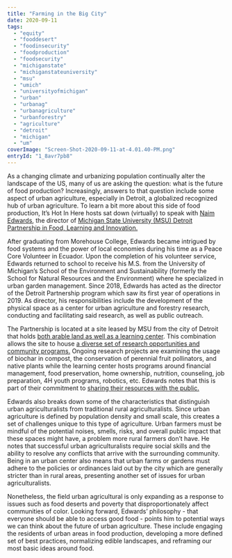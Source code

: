 ```yaml
---
title: "Farming in the Big City"
date: 2020-09-11
tags: 
  - "equity"
  - "fooddesert"
  - "foodinsecurity"
  - "foodproduction"
  - "foodsecurity"
  - "michiganstate"
  - "michiganstateuniversity"
  - "msu"
  - "umich"
  - "universityofmichigan"
  - "urban"
  - "urbanag"
  - "urbanagriculture"
  - "urbanforestry"
  - "agriculture"
  - "detroit"
  - "michigan"
  - "um"
coverImage: "Screen-Shot-2020-09-11-at-4.01.40-PM.png"
entryId: "1_8avr7pb8"
---
```


As a changing climate and urbanizing population continually alter the landscape of the US, many of us are asking the question: what is the future of food production? Increasingly, answers to that question include some aspect of urban agriculture, especially in Detroit, a globalized recognized hub of urban agriculture. To learn a bit more about this side of food production, It’s Hot In Here hosts sat down (virtually) to speak with [Naim Edwards](https://www.canr.msu.edu/people/naim-edwards), the director of [Michigan State University (MSU) Detroit Partnership in Food, Learning and Innovation.](https://www.canr.msu.edu/detroitpartnership/) 

After graduating from Morehouse College, Edwards became intrigued by food systems and the power of local economies during his time as a Peace Core Volunteer in Ecuador. Upon the completion of his volunteer service, Edwards returned to school to receive his M.S. from the University of Michigan’s School of the Environment and Sustainability (formerly the School for Natural Resources and the Environment) where he specialized in urban garden management. Since 2018, Edwards has acted as the director of the Detroit Partnership program which saw its first year of operations in 2019. As director, his responsibilities include the development of the physical space as a center for urban agriculture and forestry research, conducting and facilitating said research, as well as public outreach. 

The Partnership is located at a site leased by MSU from the city of Detroit that holds [both arable land as well as a learning center](https://www.canr.msu.edu/detroitpartnership/uploads/files/02%20180326%20MSU-D%20SPR%20L1.1.pdf). This combination allows the site to house [a diverse set of research opportunities and community programs.](https://msutoday.msu.edu/news/2017/msu-launches-partnership-for-urban-agriculture-in-detroit/) Ongoing research projects are examining the usage of biochar in compost, the conservation of perennial fruit pollinators, and native plants while the learning center hosts programs around financial management, food preservation, home ownership, nutrition, counseling, job preparation, 4H youth programs, robotics, etc. Edwards notes that this is part of their commitment to [sharing their resources with the public.](https://www.canr.msu.edu/detroitpartnership/photo-gallery)

Edwards also breaks down some of the characteristics that distinguish urban agriculturalists from traditional rural agriculturalists. Since urban agriculture is defined by population density and small scale, this creates a set of challenges unique to this type of agriculture. Urban farmers must be mindful of the potential noises, smells, risks, and overall public impact that these spaces might have, a problem more rural farmers don’t have. He notes that successful urban agriculturalists require social skills and the ability to resolve any conflicts that arrive with the surrounding community. Being in an urban center also means that urban farms or gardens must adhere to the policies or ordinances laid out by the city which are generally stricter than in rural areas, presenting another set of issues for urban agriculturalists. 

Nonetheless, the field urban agricultural is only expanding as a response to issues such as food deserts and poverty that disproportionately affect communities of color. Looking forward, Edwards’ philosophy - that everyone should be able to access good food - points him to potential ways we can think about the future of urban agriculture. These include engaging the residents of urban areas in food production, developing a more defined set of best practices, normalizing edible landscapes, and reframing our most basic ideas around food.
